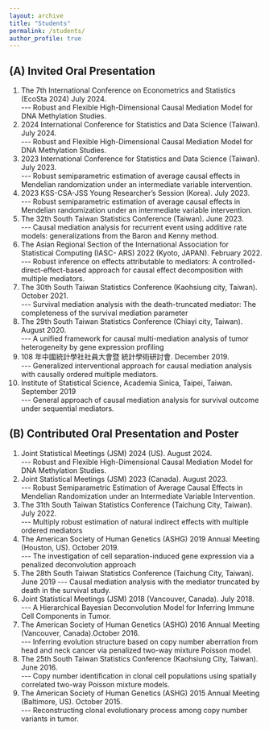 ```yaml
---
layout: archive
title: "Students"
permalink: /students/
author_profile: true
---
```


(A) Invited Oral Presentation
-----
  1. The 7th International Conference on Econometrics and Statistics (EcoSta 2024) July 2024.<br>
    --- Robust and Flexible High-Dimensional Causal Mediation Model for DNA Methylation Studies.
  2. 2024 International Conference for Statistics and Data Science (Taiwan). July 2024.<br>
    --- Robust and Flexible High-Dimensional Causal Mediation Model for DNA Methylation Studies.
  3. 2023 International Conference for Statistics and Data Science (Taiwan). July 2023.<br>
    --- Robust semiparametric estimation of average causal effects in Mendelian randomization under an intermediate variable intervention.
  4. 2023 KSS-CSA-JSS Young Researcher’s Session (Korea). July 2023.<br>
    --- Robust semiparametric estimation of average causal effects in Mendelian randomization under an intermediate variable intervention.
  5. The 32th South Taiwan Statistics Conference (Taiwan). June 2023.<br>
    --- Causal mediation analysis for recurrent event using additive rate models: generalizations from the Baron and Kenny method.
  6. The Asian Regional Section of the International Association for Statistical Computing (IASC- ARS) 2022 (Kyoto, JAPAN). February 2022.<br>
    --- Robust inference on effects attributable to mediators: A controlled-direct-effect-based approach for causal effect decomposition with multiple mediators.
  7. The 30th South Taiwan Statistics Conference (Kaohsiung city, Taiwan). October 2021.<br>
    --- Survival mediation analysis with the death-truncated mediator: The completeness of the survival mediation parameter
  8. The 29th South Taiwan Statistics Conference (Chiayi city, Taiwan). August 2020.<br>
    --- A unified framework for causal multi-mediation analysis of tumor heterogeneity by gene
    expression profiling
  9. 108 年中國統計學社社員大會暨 統計學術研討會. December 2019.<br>
    --- Generalized interventional approach for causal mediation analysis with causally ordered multiple
    mediators.
  10. Institute of Statistical Science, Academia Sinica, Taipei, Taiwan. September 2019<br>
    --- General approach of causal mediation analysis for survival outcome under sequential mediators.


(B) Contributed Oral Presentation and Poster
-----
  1. Joint Statistical Meetings (JSM) 2024 (US). August 2024.<br>
    --- Robust and Flexible High-Dimensional Causal Mediation Model for DNA Methylation Studies.
  2. Joint Statistical Meetings (JSM) 2023 (Canada). August 2023.<br>
    --- Robust Semiparametric Estimation of Average Causal Effects in Mendelian Randomization under an Intermediate Variable Intervention.
  3. The 31th South Taiwan Statistics Conference (Taichung City, Taiwan). July 2022.<br>
    --- Multiply robust estimation of natural indirect effects with multiple ordered mediators
  4. The American Society of Human Genetics (ASHG) 2019 Annual Meeting (Houston, US). October 2019.<br>
    --- The investigation of cell separation-induced gene expression via a penalized deconvolution approach
  5. The 28th South Taiwan Statistics Conference (Taichung City, Taiwan). June 2019
    --- Causal mediation analysis with the mediator truncated by death in the survival study.
  6. Joint Statistical Meetings (JSM) 2018 (Vancouver, Canada). July 2018.<br>
    --- A Hierarchical Bayesian Deconvolution Model for Inferring Immune Cell Components in Tumor.
  7. The American Society of Human Genetics (ASHG) 2016 Annual Meeting (Vancouver, Canada).October 2016.<br>
    --- Inferring evolution structure based on copy number aberration from head and neck cancer via penalized two-way mixture Poisson model.
  8. The 25th South Taiwan Statistics Conference (Kaohsiung City, Taiwan). June 2016.<br>
    --- Copy number identification in clonal cell populations using spatially correlated two-way Poisson mixture models.
  9. The American Society of Human Genetics (ASHG) 2015 Annual Meeting (Baltimore, US). October 2015.<br>
    --- Reconstructing clonal evolutionary process among copy number variants in tumor.
